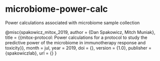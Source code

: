 # microbiome-power-calc
Power calculations associated with microbiome sample collection

@misc{spakowicz_mitox_2019,
    author       = {Dan Spakowicz, Mitch Muniak},
    title        = {{mitox-protocol: Power calculations for a protocol to study the predictive power of the microbiome in immunotherapy response and toxicity}},
    month        = jul,
    year         = 2019,
    doi          = {},
    version      = {1.0},
    publisher    = {spakowiczlab},
    url          = {}
    }
